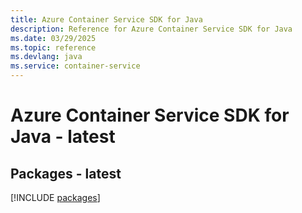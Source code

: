 ```yaml
---
title: Azure Container Service SDK for Java
description: Reference for Azure Container Service SDK for Java
ms.date: 03/29/2025
ms.topic: reference
ms.devlang: java
ms.service: container-service
---
```

# Azure Container Service SDK for Java - latest
## Packages - latest
[!INCLUDE [packages](container-service-index.md)]